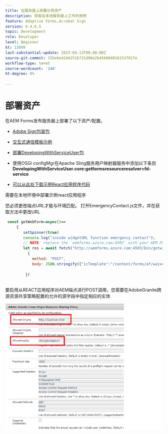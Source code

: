 ```yaml
---
title: 在服务器上部署示例资产
description: 获取在本地服务器上工作的用例
feature: Adaptive Forms,Acrobat Sign
version: 6.4,6.5
topic: Development
role: Developer
level: Beginner
kt: 13099
last-substantial-update: 2023-04-13T00:00:00Z
source-git-commit: 155e6e42d4251b731d00e2b456004016152f81fe
workflow-type: tm+mt
source-wordcount: '148'
ht-degree: 0%

---
```


# 部署资产

在AEM Forms发布服务器上部署了以下资产/配置。

* [Adobe Sign包装包](assets/AcrobatSign.core-1.0.0-SNAPSHOT.jar)

* [交互式通信模板示例](assets/waiver-interactive-communication.zip)
* [部署DevelopingWithServiceUser包](https://experienceleague.adobe.com/docs/experience-manager-learn/assets/developingwithserviceuser.zip)
* 使用OSGi configMgr在Apache Sling服务用户映射器服务中添加以下条目
   **DevelopingWithServiceUser.core:getformsresourceresolver=fd-service**
* [可以从此处下载示例React应用程序代码](assets/src.zip)



需要在本地环境中部署示例react应用程序

您必须更改端点URL才能与环境匹配。 打开EmergencyContact.js文件，并在获取方法中更改URL

```javascript
 const getWebForm=async()=>
     {
        setSpinner(true)
        console.log("inside widgetURL function emergency contact");
        // NOTE: replace the `aemforms.azure.com:4503` with your AEM FORM server
        let res = await fetch("http://aemforms.azure.com:4503/bin/getwidgeturl",
          {
            method: "POST",
            body: JSON.stringify({"icTemplate":"/content/forms/af/waiver/waiver/channels/print","waiver":formData})
                     
         })
 
```

要启用从REACT应用程序对AEM端点进行POST调用，您需要在AdobeGranite跨源资源共享策略配置的允许的源字段中指定相应的实体

![cors设置](assets/cors-settings.png)



